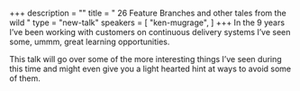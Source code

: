 +++
description = ""
title = " 26 Feature Branches and other tales from the wild "
type = "new-talk"
speakers = [
        "ken-mugrage",
]
+++
In the 9 years I’ve been working with customers on continuous delivery systems I’ve seen some, ummm, great learning opportunities.

This talk will go over some of the more interesting things I’ve seen during this time and might even give you a light hearted hint at ways to avoid some of them.